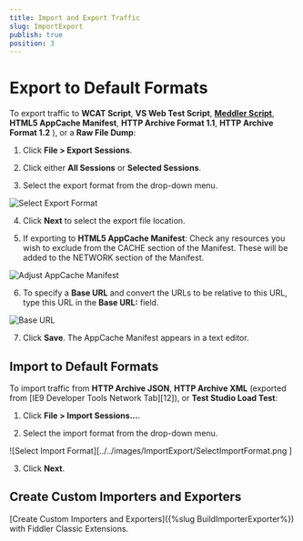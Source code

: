 ```yaml
---
title: Import and Export Traffic
slug: ImportExport
publish: true
position: 3
---
```


Export to Default Formats
=========================

To export traffic to **WCAT Script**, **VS Web Test Script**, [**Meddler Script**](http://www.webdbg.com/meddler/), **HTML5 AppCache Manifest**, **HTTP Archive Format 1.1**, **HTTP Archive Format 1.2**
), or a **Raw File Dump**:

1. Click **File > Export Sessions**.

2. Click either **All Sessions** or **Selected Sessions**.

3. Select the export format from the drop-down menu.

 ![Select Export Format](../../images/ImportExport/SelectExportFormat.png)

4. Click **Next** to select the export file location.
 
5. If exporting to **HTML5 AppCache Manifest**: Check any resources you wish to exclude from the CACHE section of the Manifest. These will be added to the NETWORK section of the Manifest.

 ![Adjust AppCache Manifest](../../images/ImportExport/AdjustAppCacheManifest.png)

6. To specify a **Base URL** and convert the URLs to be relative to this URL, type this URL in the **Base URL:** field.

 ![Base URL](../../images/ImportExport/BaseURL.png)

7. Click **Save**. The AppCache Manifest appears in a text editor.

Import to Default Formats
-------------------------

To import traffic from **HTTP Archive JSON**, **HTTP Archive XML** (exported from [IE9 Developer Tools Network Tab][12]), or **Test Studio Load Test**:

1. Click **File > Import Sessions...**.

2. Select the import format from the drop-down menu.

 ![Select Import Format][../../images/ImportExport/SelectImportFormat.png
]

3. Click **Next**.

Create Custom Importers and Exporters
------------------------------------------
[Create Custom Importers and Exporters]({%slug BuildImporterExporter%}) with Fiddler Classic Extensions.
